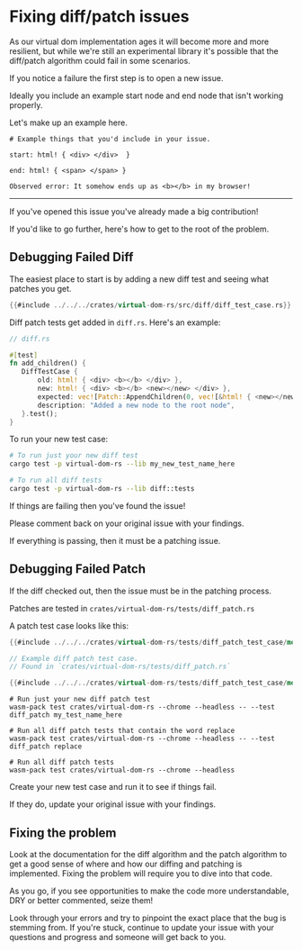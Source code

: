 # Fixing diff/patch issues

As our virtual dom implementation ages it will become more and more resilient, but while we're still
an experimental library it's possible that the diff/patch algorithm could fail in some scenarios.

If you notice a failure the first step is to open a new issue.

Ideally you include an example start node and end node that isn't working properly.

Let's make up an example here.

```
# Example things that you'd include in your issue.

start: html! { <div> </div>  }

end: html! { <span> </span> }

Observed error: It somehow ends up as <b></b> in my browser!
```

---

If you've opened this issue you've already made a big contribution!

If you'd like to go further, here's how to get to the root of the problem.

## Debugging Failed Diff

The easiest place to start is by adding a new diff test and seeing what patches you get.

```rust
{{#include ../../../crates/virtual-dom-rs/src/diff/diff_test_case.rs}}
```

Diff patch tests get added in `diff.rs`. Here's an example:

```rust
// diff.rs

#[test]
fn add_children() {
   DiffTestCase {
       old: html! { <div> <b></b> </div> },
       new: html! { <div> <b></b> <new></new> </div> },
       expected: vec![Patch::AppendChildren(0, vec![&html! { <new></new> }])],
       description: "Added a new node to the root node",
   }.test();
}
```

To run your new test case:

```sh
# To run just your new diff test
cargo test -p virtual-dom-rs --lib my_new_test_name_here

# To run all diff tests
cargo test -p virtual-dom-rs --lib diff::tests
```

If things are failing then you've found the issue!

Please comment back on your original issue with your findings.

If everything is passing, then it must be a patching issue.

## Debugging Failed Patch

If the diff checked out, then the issue must be in the patching process.

Patches are tested in `crates/virtual-dom-rs/tests/diff_patch.rs`

A patch test case looks like this:

```rust
{{#include ../../../crates/virtual-dom-rs/tests/diff_patch_test_case/mod.rs}}
```

```rust
// Example diff patch test case.
// Found in `crates/virtual-dom-rs/tests/diff_patch.rs`

{{#include ../../../crates/virtual-dom-rs/tests/diff_patch_test_case/mod.rs}}
```

```
# Run just your new diff patch test
wasm-pack test crates/virtual-dom-rs --chrome --headless -- --test diff_patch my_test_name_here

# Run all diff patch tests that contain the word replace
wasm-pack test crates/virtual-dom-rs --chrome --headless -- --test diff_patch replace

# Run all diff patch tests
wasm-pack test crates/virtual-dom-rs --chrome --headless
```

Create your new test case and run it to see if things fail.

If they do, update your original issue with your findings.

## Fixing the problem

Look at the documentation for the diff algorithm and the patch algorithm to get a good sense of where and how our
diffing and patching is implemented. Fixing the problem will require you to dive into that code.

As you go, if you see opportunities to make the code more understandable, DRY or better commented, seize them!

Look through your errors and try to pinpoint the exact place that the bug is stemming from. If you're stuck, continue
to update your issue with your questions and progress and someone will get back to you.
